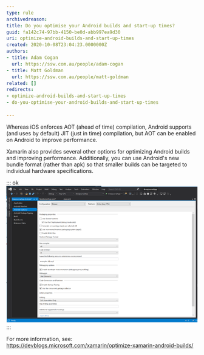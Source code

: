 ```yaml
---
type: rule
archivedreason: 
title: Do you optimise your Android builds and start-up times?
guid: fa142c74-97bb-4150-be0d-abb997ea9d30
uri: optimize-android-builds-and-start-up-times
created: 2020-10-08T23:04:23.0000000Z
authors:
- title: Adam Cogan
  url: https://ssw.com.au/people/adam-cogan
- title: Matt Goldman
  url: https://ssw.com.au/people/matt-goldman
related: []
redirects:
- optimize-android-builds-and-start-up-times
- do-you-optimise-your-android-builds-and-start-up-times

---
```


Whereas iOS enforces AOT (ahead of time) compilation, Android supports (and uses by default) JIT (just in time) compilation, but AOT can be enabled on Android to improve performance.

<!--endintro-->

Xamarin also provides several other options for optimizing Android builds and improving performance. Additionally, you can use Android's new bundle format (rather than apk) so that smaller builds can be targeted to individual hardware specifications.


::: ok  
![Figure: Using the d8 compiler and r8 code shrinker can improve your Android app performance, and enabling startup tracing can help you identify performance issues](android-startup.png)  
:::

For more information, see: https://devblogs.microsoft.com/xamarin/optimize-xamarin-android-builds/

